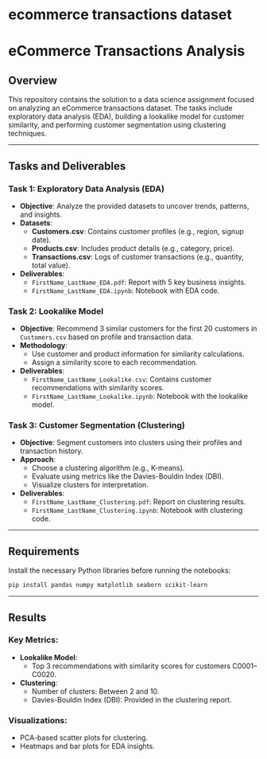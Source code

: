 # ecommerce transactions dataset
 
# **eCommerce Transactions Analysis**

## **Overview**
This repository contains the solution to a data science assignment focused on analyzing an eCommerce transactions dataset. The tasks include exploratory data analysis (EDA), building a lookalike model for customer similarity, and performing customer segmentation using clustering techniques.

---

## **Tasks and Deliverables**

### **Task 1: Exploratory Data Analysis (EDA)**
- **Objective**: Analyze the provided datasets to uncover trends, patterns, and insights.
- **Datasets**:
  - **Customers.csv**: Contains customer profiles (e.g., region, signup date).
  - **Products.csv**: Includes product details (e.g., category, price).
  - **Transactions.csv**: Logs of customer transactions (e.g., quantity, total value).
- **Deliverables**:
  - `FirstName_LastName_EDA.pdf`: Report with 5 key business insights.
  - `FirstName_LastName_EDA.ipynb`: Notebook with EDA code.

### **Task 2: Lookalike Model**
- **Objective**: Recommend 3 similar customers for the first 20 customers in `Customers.csv` based on profile and transaction data.
- **Methodology**:
  - Use customer and product information for similarity calculations.
  - Assign a similarity score to each recommendation.
- **Deliverables**:
  - `FirstName_LastName_Lookalike.csv`: Contains customer recommendations with similarity scores.
  - `FirstName_LastName_Lookalike.ipynb`: Notebook with the lookalike model.

### **Task 3: Customer Segmentation (Clustering)**
- **Objective**: Segment customers into clusters using their profiles and transaction history.
- **Approach**:
  - Choose a clustering algorithm (e.g., K-means).
  - Evaluate using metrics like the Davies-Bouldin Index (DBI).
  - Visualize clusters for interpretation.
- **Deliverables**:
  - `FirstName_LastName_Clustering.pdf`: Report on clustering results.
  - `FirstName_LastName_Clustering.ipynb`: Notebook with clustering code.

---

## **Requirements**
Install the necessary Python libraries before running the notebooks:
```bash
pip install pandas numpy matplotlib seaborn scikit-learn
```

---

## **Results**
### **Key Metrics**:
- **Lookalike Model**:
  - Top 3 recommendations with similarity scores for customers C0001–C0020.
- **Clustering**:
  - Number of clusters: Between 2 and 10.
  - Davies-Bouldin Index (DBI): Provided in the clustering report.

### **Visualizations**:
- PCA-based scatter plots for clustering.
- Heatmaps and bar plots for EDA insights.

